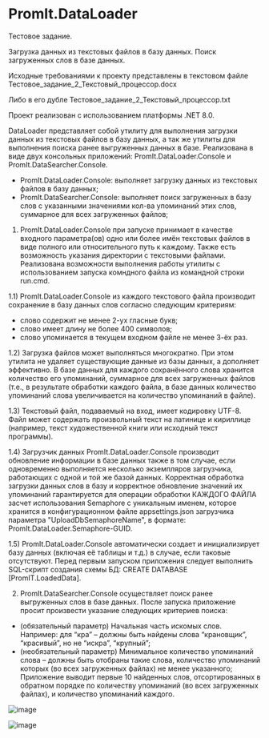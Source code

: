 # PromIt.DataLoader

Тестовое задание.

Загрузка данных из текстовых файлов в базу данных. Поиск загруженных слов в базе данных.

Исходные требованиями к проекту представлены в текстовом файле
Тестовое_задание_2_Текстовый_процессор.docx

Либо в его дубле
Тестовое_задание_2_Текстовый_процессор.txt

Проект реализован с использованием платформы .NET 8.0.

DataLoader представляет собой утилиту для выполнения загрузки данных из текстовых файлов в базу данных, а так же утилиты для выполнения поиска ранее выгруженных данных в базе.
Реализована в виде двух консольных приложений: PromIt.DataLoader.Console и PromIt.DataSearcher.Console.
- PromIt.DataLoader.Console: выполняет загрузку данных из текстовых файлов в базу данных;
- PromIt.DataSearcher.Console: выполняет поиск загруженных в базу слов с указанными значениями кол-ва упоминаний этих слов, суммарное для всех загруженных файлов;

1) PromIt.DataLoader.Console при запуске принимает в качестве входного параметра(ов) одно или более имён текстовых файлов в виде полного или относительного путь к каждому.
Также есть возможность указания директории с текстовыми файлами.
Реализована возможности выполнения работы утилиты с использованием запуска комндного файла из командной строки run.cmd.

1.1) PromIt.DataLoader.Console из каждого текстового файла производит сохранение в базу данных слов согласно следующим критериям:
- слово содержит не менее 2-ух гласные букв;
- слово имеет длину не более 400 символов;
- слово упоминается в текущем входном файле не менее 3-ёх раз.

1.2) Загрузка файлов может выполняться многократно. При этом утилита не удаляет существующие данные из базы данных, а дополняет эффективно.
В базе данных для каждого сохранённого слова хранится количество его упоминаний, суммарное для всех загруженных файлов (т.е., в результате обработки каждого файла, 
в базе данных количество упоминаний слова увеличивается на количество упоминаний в файле).

1.3) Текстовый файл, подаваемый на вход, имеет кодировку UTF-8. Файл может содержать произвольный текст на латинице и кириллице (например, текст художественной книги или исходный текст программы). 

1.4) Загрузчик данных PromIt.DataLoader.Console производит обновление информации в базе данных также в том случае, если одновременно выполняется несколько экземпляров загрузчика, 
работающих с одной и той же базой данных. 
Корректная обработка загрузки данных слов в базу и корректное обновление значений их упоминаний  гарантируется для операции обработки КАЖДОГО ФАЙЛА засчет использования Semaphore 
с уникальным именем, которое хранится в конфигурационном файле appsettings.json загрузчика параметра "UploadDbSemaphoreName", в формате: PromIt.DataLoader.Semaphore-GUID.

1.5) PromIt.DataLoader.Console автоматически создает и инициализирует базу данных (включая её таблицы и т.д.) в случае, если таковые отсутствуют.
Перед первым запуском приложения следует выполнить SQL-скрипт создания схемы БД: CREATE DATABASE [PromIT.LoadedData].

2) PromIt.DataSearcher.Console осуществляет поиск ранее выгруженных слов в базе данных.
После запуска приложение просит произвести указание следующих критериев поиска:
- (обязательный параметр) Начальная часть искомых слов. Например: для “кра” – должны быть найдены слова “крановщик”, “красивый”, но не “искра”, “крупный”;
- (необязательный параметр) Минимальное количество упоминаний слова – должны быть отобраны такие слова, количество упоминаний которых (во всех загруженных файлах) не менее указанного;
Приложение выводит первые 10 найденных слов, отсортированных в обратном порядке по количеству упоминаний (во всех загруженных файлах), и количество упоминаний каждого.

![image](https://github.com/user-attachments/assets/fc62d0cf-b47d-48ee-a5ce-62ca0c10ce19)

![image](https://github.com/user-attachments/assets/be51913a-8243-4a5b-9d91-808e15704c3b)
